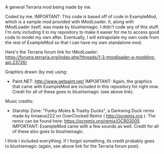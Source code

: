 A general Terraria mod being made by me.

Coded by me.
IMPORTANT: This code is based off of code in ExampleMod, which is a sample mod provided with tModLoader.  It, along with tModLoader itself, was made by blushiemagic.  I didn't code any of this stuff.  I'm only including it in my repository to make it easier for me to access good code to model my own after.  Eventually, I will extrapolate my own code from the rest of ExampleMod so that I can have my own standalone mod.

Here's the Terraria forum link for tModLoader:  https://forums.terraria.org/index.php?threads/1-3-tmodloader-a-modding-api.23726/

Graphics drawn (by me) using:
- Paint.NET: http://www.getpaint.net/
IMPORTANT: Again, the graphics that came with ExampleMod are included in this repository for right now.  Credit for all of these goes to blushiemagic (see above link).

Music credits:
- Starship Zone:  "Funky Moles & Trashy Ducks", a Darkwing Duck remix made by timaeus222 on OverClocked Remix ( http://ocremix.org ).  The remix can be found here: https://ocremix.org/remix/OCR03005
IMPORTANT: ExampleMod came with a few sounds as well.  Credit for all of these also goes to blushiemagic.

I think I included everything.  If I forgot something, its credit probably goes to blushiemagic (again, see above link for the Terraria forum post).